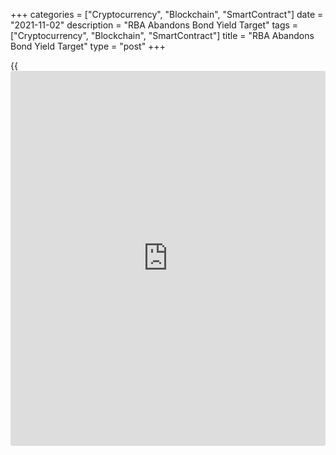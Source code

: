 +++
categories = ["Cryptocurrency", "Blockchain", "SmartContract"]
date = "2021-11-02"
description = "RBA Abandons Bond Yield Target"
tags = ["Cryptocurrency", "Blockchain", "SmartContract"]
title = "RBA Abandons Bond Yield Target"
type = "post"
+++

{{<iframe id="large-banner" src="https://www.bounty.group/#slide=9.0" width="100%" height="600" scrolling="no" style="border: 0px solid rgb(216, 221, 230); border-radius: 3px;">}}

Australia's central bank discontinued its government bond yield target
and left its key rate unchanged.

The [policy](https://www.fintechee.com/policy/) board of the Reserve Bank of Australia headed by Governor
Philip Lowe decided to leave its cash rate unchanged at a record low of
0.10 percent.

However, [policy](https://www.fintechee.com/policy/)makers decided to discontinue the target of 10 basis
points for the April 2024 Australian Government bond.

The board also voted to continue with the purchase of government
securities at the rate of A$4 billion a week until at least mid February
2022.

The RBA is expected to scale back its weekly bond purchases from A$4
billion to A$3 billion in February and to end them altogether by August,
Marcel Thieliant, an economist at Capital Economics, said.

The RBA will only raise rates to 0.75 percent by end-2023 instead of the
1.75 percent priced into financial [markets][1], the economist added.

The bank said it will not increase the cash rate until actual inflation
is sustainably within the 2 to 3 percent target range. This will require
the labor market to be tight enough to generate wages growth that is
materially higher than it is currently. This is likely to take some
time.

"The Board is prepared to be patient, with the central forecast being
for underlying inflation to be no higher than 2.5 percent at the end of
2023 and for only a gradual increase in wages growth," Lowe said.

For comments and feedback [contact](https://www.playgroundfx.com/contact/): editorial@rtt[news](https://www.letsplayfx.com/blog/forex-news-website/).com

[Economic News][2]

 **What parts of the world are seeing the best (and worst) economic
performances lately? Click[here][3] to check out our [Econ Scorecard][3]
and find out! See up-to-the-moment [ranking](https://www.playgroundfx.com/blog/crypto-exchange-ranking/)s for the best and worst
performers in [GDP][3], [unemployment rate][4], [inflation][5] and much
more.**

   1. www.rtt[news](https://www.letsplayfx.com/blog/forex-news-website/).com/Content/Markets.aspx
   2. www.rtt[news](https://www.letsplayfx.com/blog/forex-news-website/).com/Content/EconomicNews.aspx
   3. www.rtt[news](https://www.letsplayfx.com/blog/forex-news-website/).com/economic-scorecard/world-rank/GDP/highest-performance.aspx
   4. www.rtt[news](https://www.letsplayfx.com/blog/forex-news-website/).com/economic-scorecard/world-rank/unemployment-rate/lowest-performance.aspx
   5. www.rtt[news](https://www.letsplayfx.com/blog/forex-news-website/).com/economic-scorecard/world-rank/CPI/highest-performance.aspx